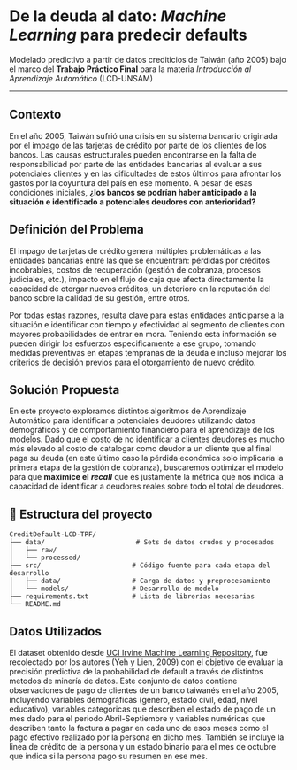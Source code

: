 # De la deuda al dato: *Machine Learning* para predecir defaults 

Modelado predictivo a partir de datos crediticios de Taiwán (año 2005) bajo el marco del **Trabajo Práctico Final** para la materia *Introducción al Aprendizaje Automático* (LCD-UNSAM)

---

## Contexto

En el año 2005, Taiwán sufrió una crisis en su sistema bancario originada por el impago de las tarjetas de crédito por parte de los clientes de los bancos. Las causas estructurales pueden encontrarse en la falta de responsabilidad por parte de las entidades bancarias al evaluar a sus potenciales clientes y en las dificultades de estos últimos para afrontar los gastos por la coyuntura del país en ese momento. 
A pesar de esas condiciones iniciales, **¿los bancos se podrían haber anticipado a la situación e identificado a potenciales deudores con anterioridad?**

## Definición del Problema

El impago de tarjetas de crédito genera múltiples problemáticas a las entidades bancarias entre las que se encuentran: pérdidas por créditos incobrables, costos de recuperación (gestión de cobranza, procesos judiciales, etc.), impacto en el flujo de caja que afecta directamente la capacidad de otorgar nuevos créditos, un deterioro en la reputación del banco sobre la calidad de su gestión, entre otros.

Por todas estas razones, resulta clave para estas entidades anticiparse a la situación e identificar con tiempo y efectividad al segmento de clientes con mayores probabilidades de entrar en mora. Teniendo esta información se pueden dirigir los esfuerzos especificamente a ese grupo, tomando medidas preventivas en etapas tempranas de la deuda e incluso mejorar los criterios de decisión previos para el otorgamiento de nuevo crédito.

## Solución Propuesta

En este proyecto exploramos distintos algoritmos de Aprendizaje Automático para identificar a potenciales deudores utilizando datos demográficos y de comportamiento financiero para el aprendizaje de los modelos. Dado que el costo de no identificar a clientes deudores es mucho más elevado al costo de catalogar como deudor a un cliente que al final paga su deuda (en este último caso la pérdida económica solo implicaría la primera etapa de la gestión de cobranza), buscaremos optimizar el modelo para que **maximice el** ***recall*** que es justamente la métrica que nos indica la capacidad de identificar a deudores reales sobre todo el total de deudores. 

## 📁 Estructura del proyecto
```
CreditDefault-LCD-TPF/
├── data/                       # Sets de datos crudos y procesados
│   ├── raw/
│   └── processed/
├── src/                       # Código fuente para cada etapa del desarrollo
│   ├── data/                  # Carga de datos y preprocesamiento
│   └── models/                # Desarrollo de modelo
├── requirements.txt           # Lista de librerías necesarias 
└── README.md  
```

## Datos Utilizados

El dataset obtenido desde [UCI Irvine Machine Learning Repository](https://archive.ics.uci.edu/dataset/350/default+of+credit+card+clients), fue recolectado por los autores (Yeh y Lien, 2009) con el objetivo de evaluar la precisión predictiva de la probabilidad de default a través de distintos metodos de minería de datos. Este conjunto de datos contiene observaciones de pago de clientes de un banco taiwanés en el año 2005, incluyendo variables demográficas (genero, estado civil, edad, nivel educativo), variables categoricas que describen el estado de pago de un mes dado para el periodo Abril-Septiembre y variables numéricas que describen tanto la factura a pagar en cada uno de esos meses como el pago efectivo realizado por la persona en dicho mes. También se incluye la linea de crédito de la persona y un estado binario para el mes de octubre que indica si la persona pago su resumen en ese mes.